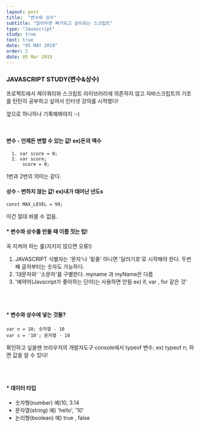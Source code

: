 ```yaml
---
layout: post
title:  "변수와 상수"
subtitle: "알아두면 뼈가되고 살이되는 스크립트"
type: "Javascript"
study: true
text: true
date: "05 MAY 2019" 
order: 2
date: 05 Mar 2019
---
```


### JAVASCRIPT STUDY(변수&상수)

<p>프로젝트에서 제이쿼리와 스크립트 라이브러리에 의존하지 않고 자바스크립트의 기초를 탄탄히 공부하고 싶어서 인터넷 강의를 시작했다! </p>
<p>앞으로 하나하나 기록해봐야지 :-)</p>

<br>

#### 변수 - 언제든 변할 수 있는 값! ex)돈의 액수

```
  1. var score = 0;
  2. var score;
      score = 0;
```

<p>1번과 2번의 의미는 같다.</p>

#### 상수 - 변하지 않는 값! ex)내가 태어난 년도s

```
const MAX_LEVEL = 99; 
```

<p>이건 절대 바꿀 수 없음.</p>

#### * 변수와 상수를 만들 때 이름 짓는 팁!

<p>꼭 지켜야 하는 룰(지키지 않으면 오류!)</p>

1. JAVASCRIPT 식별자는 '문자'나 '밑줄' 아니면 '달러기호'로 시작해야 한다. 두번째 글자부터는 숫자도 가능하다.
2. '대문자와' '소문자'를 구별한다. myname 과 myName은 다름
3. '예약어(Javscript가 좋아하는 단어)는 사용하면 안됨 ex) if, var , for 같은 것'

<br><br>

#### * 변수와 상수에 넣는 것들?
```
var n = 10; 숫자열 - 10
var s = '10'; 문자열 - 10
```

<p>확인하고 싶을땐 브라우저의 개발자도구 console에서 typeof 변수; ex) typeof n; 하면 값을 알 수 있다!</p>

<br><br>

#### * 데이터 타입

* 숫자형(number) 예)10, 3.14
* 문자열(string) 예) 'hello', '10'
* 논리형(boolean) 예) true , false